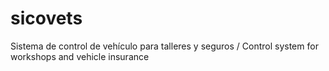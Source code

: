 # sicovets
Sistema de control de vehículo para talleres y seguros /  Control system for workshops and vehicle insurance
